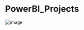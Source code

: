 # PowerBI_Projects


![image](https://github.com/user-attachments/assets/2c4e4de0-ee53-4302-8f0b-df908e1c592b)
